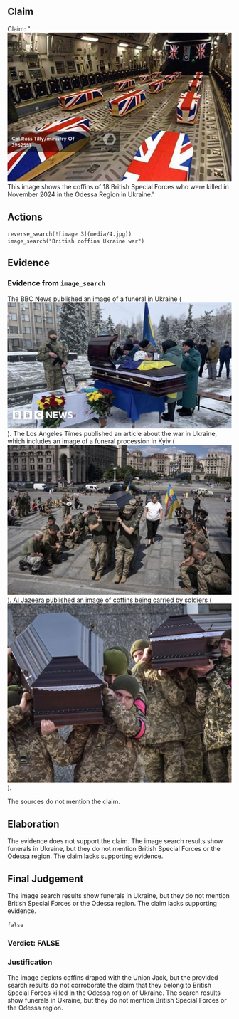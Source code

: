 ## Claim
Claim: "![image 3](media/4.jpg) This image shows the coffins of 18 British Special Forces who were killed in November 2024 in the Odessa Region in Ukraine."

## Actions
```
reverse_search(![image 3](media/4.jpg))
image_search("British coffins Ukraine war")
```

## Evidence
### Evidence from `image_search`
The BBC News published an image of a funeral in Ukraine (![image 6147](media/2025-08-29_22-36-1756507019-703639.jpg)). The Los Angeles Times published an article about the war in Ukraine, which includes an image of a funeral procession in Kyiv (![image 6148](media/2025-08-29_22-37-1756507020-684443.jpg)). Al Jazeera published an image of coffins being carried by soldiers (![image 6149](media/2025-08-29_22-37-1756507021-713538.jpg)).

The sources do not mention the claim.


## Elaboration
The evidence does not support the claim. The image search results show funerals in Ukraine, but they do not mention British Special Forces or the Odessa region. The claim lacks supporting evidence.


## Final Judgement
The image search results show funerals in Ukraine, but they do not mention British Special Forces or the Odessa region. The claim lacks supporting evidence.

`false`

### Verdict: FALSE

### Justification
The image depicts coffins draped with the Union Jack, but the provided search results do not corroborate the claim that they belong to British Special Forces killed in the Odessa region of Ukraine. The search results show funerals in Ukraine, but they do not mention British Special Forces or the Odessa region.
